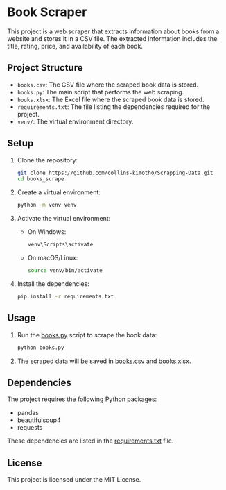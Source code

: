# Book Scraper

This project is a web scraper that extracts information about books from a website and stores it in a CSV file. The extracted information includes the title, rating, price, and availability of each book.

## Project Structure

- `books.csv`: The CSV file where the scraped book data is stored.
- `books.py`: The main script that performs the web scraping.
- `books.xlsx`: The Excel file where the scraped book data is stored.
- `requirements.txt`: The file listing the dependencies required for the project.
- `venv/`: The virtual environment directory.

## Setup

1. Clone the repository:
    ```sh
    git clone https://github.com/collins-kimotho/Scrapping-Data.git
    cd books_scrape
    ```

2. Create a virtual environment:
    ```sh
    python -m venv venv
    ```

3. Activate the virtual environment:
    - On Windows:
        ```sh
        venv\Scripts\activate
        ```
    - On macOS/Linux:
        ```sh
        source venv/bin/activate
        ```

4. Install the dependencies:
    ```sh
    pip install -r requirements.txt
    ```

## Usage

1. Run the [books.py](http://_vscodecontentref_/4) script to scrape the book data:
    ```sh
    python books.py
    ```

2. The scraped data will be saved in [books.csv](http://_vscodecontentref_/5) and [books.xlsx](http://_vscodecontentref_/6).

## Dependencies

The project requires the following Python packages:
- pandas
- beautifulsoup4
- requests

These dependencies are listed in the [requirements.txt](http://_vscodecontentref_/7) file.

## License

This project is licensed under the MIT License.